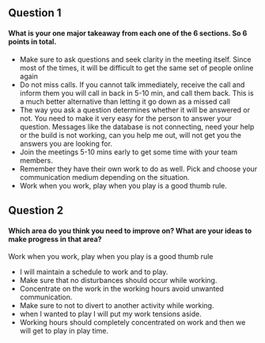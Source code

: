 ## Question 1
#### What is your one major takeaway from each one of the 6 sections. So 6 points in total.
* Make sure to ask questions and seek clarity in the meeting itself. Since most of the times, it will be difficult to get the same set of people online again
* Do not miss calls. If you cannot talk immediately, receive the call and inform them you will call in back in 5-10 min, and call them back. This is a much better alternative than letting it go down as a missed call
* The way you ask a question determines whether it will be answered or not. 
You need to make it very easy for the person to answer your question. Messages like the database is not connecting, need your help or the build is not working, can you help me out, will not get you the answers you are looking for.
* Join the meetings 5-10 mins early to get some time with your team members.
* Remember they have their own work to do as well. Pick and choose your communication medium depending on the situation.
* Work when you work, play when you play is a good thumb rule.
## Question 2
#### Which area do you think you need to improve on? What are your ideas to make progress in that area? 
Work when you work, play when you play is a good thumb rule
* I will maintain a schedule to work and to play.
* Make sure that no disturbances should occur while working.
* Concentrate on the work in the working hours avoid unwanted communication.
* Make sure to not to divert to another activity while working.
* when I wanted to play I will put my work tensions aside.
* Working hours should completely concentrated on work and then we will get to play in play time.

  
